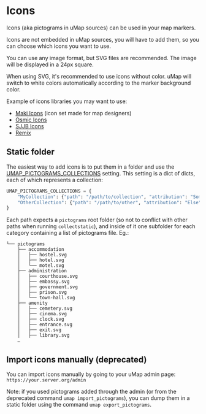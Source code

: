 # Icons

Icons (aka pictograms in uMap sources) can be used in your map markers.

Icons are not embedded in uMap sources, you will have to add them, so you can choose which icons you want to use.

You can use any image format, but SVG files are recommended. The image will be displayed in a 24px square.

When using SVG, it's recommended to use icons without color. uMap will switch to white colors
automatically according to the marker background color.

Example of icons libraries you may want to use:

- [Maki Icons](https://labs.mapbox.com/maki-icons/) (icon set made for map designers)
- [Osmic Icons](https://gitlab.com/gmgeo/osmic)
- [SJJB Icons](http://www.sjjb.co.uk/mapicons/contactsheet)
- [Remix](https://remixicon.com/)


## Static folder

The easiest way to add icons is to put them in a folder and use the [UMAP_PICTOGRAMS_COLLECTIONS](./settings.md#umap_pictograms_collections) setting.
This setting is a dict of dicts, each of which represents a collection:
```python title="settings.py"
UMAP_PICTOGRAMS_COLLECTIONS = {
    "MyCollection": {"path": "/path/to/collection", "attribution": "Someone"},
    "OtherCollection": {"path": "/path/to/other", "attribution": "Else"},
}
```
Each path expects a `pictograms` root folder (so not to conflict with other paths when running `collectstatic`), and inside of it one subfolder
for each category containing a list of pictograms file. Eg.:
```
└── pictograms
    ├── accommodation
    │   ├── hostel.svg
    │   ├── hotel.svg
    │   └── motel.svg
    ├── administration
    │   ├── courthouse.svg
    │   ├── embassy.svg
    │   ├── government.svg
    │   ├── prison.svg
    │   └── town-hall.svg
    ├── amenity
    │   ├── cemetery.svg
    │   ├── cinema.svg
    │   ├── clock.svg
    │   ├── entrance.svg
    │   ├── exit.svg
    │   ├── library.svg
    …
```

## Import icons manually (deprecated)

You can import icons manually by going to your uMap admin page: `https://your.server.org/admin`

Note: if you used pictograms added through the admin (or from the deprecated command `umap import_pictograms`),
you can dump them in a static folder using the command `umap export_pictograms`.
